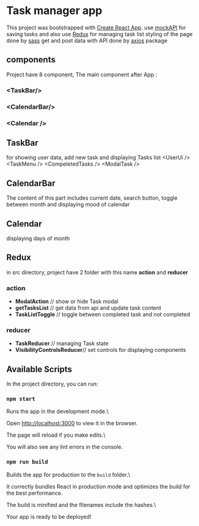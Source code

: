 
# Task manager app

 

This project was bootstrapped with [Create React App](https://github.com/facebook/create-react-app).
use [mockAPI](https://mockapi.io) for saving tasks
and also use [Redux](https://redux.js.org/) for managing task list
styling of the page done by [sass](https://sass-lang.com/)
get and post data with API done by [axios](https://www.npmjs.com/package/axios) package
## components
Project have 8 component, The main component after App :
### &lt;TaskBar/>
### &lt;CalendarBar/>
### &lt;Calendar  />

## TaskBar
for showing user data, add new task and displaying Tasks list
&lt;UserUi  /> 
&lt;TaskMenu  />
&lt;CompeletedTasks  />
&lt;ModalTask  />

## CalendarBar
The content of this part includes current date, search button, toggle between month and displaying mood of calendar

## Calendar
displaying days of month

## Redux
in src directory, project have 2 folder with this name **action** and **reducer**
### action

 - **ModalAction** // show or hide Task modal
 - **getTasksList** // get data from api and update task content
 - **TaskListToggle** // toggle between completed task and not completed

  ### reducer 
  

 - **TaskReducer** // managing Task state
 - **VisibilityControlsReducer**// set controls for displaying components

## Available Scripts

  

In the project directory, you can run:

  

### `npm start`

  

Runs the app in the development mode.\

Open [http://localhost:3000](http://localhost:3000) to view it in the browser.

  

The page will reload if you make edits.\

You will also see any lint errors in the console.
### `npm run build`

  

Builds the app for production to the `build` folder.\

It correctly bundles React in production mode and optimizes the build for the best performance.

  

The build is minified and the filenames include the hashes.\

Your app is ready to be deployed!
